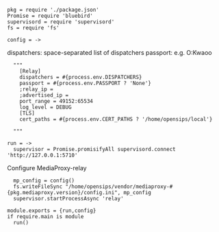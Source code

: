    pkg = require './package.json'
    Promise = require 'bluebird'
    supervisord = require 'supervisord'
    fs = require 'fs'

    config = ->

dispatchers: space-separated list of dispatchers
passport: e.g. O:Kwaoo

      """
        [Relay]
        dispatchers = #{process.env.DISPATCHERS}
        passport = #{process.env.PASSPORT ? 'None'}
        ;relay_ip =
        ;advertised_ip =
        port_range = 49152:65534
        log_level = DEBUG
        [TLS]
        cert_paths = #{process.env.CERT_PATHS ? '/home/opensips/local'}

      """

    run = ->
      supervisor = Promise.promisifyAll supervisord.connect 'http://127.0.0.1:5710'

Configure MediaProxy-relay

      mp_config = config()
      fs.writeFileSync "/home/opensips/vendor/mediaproxy-#{pkg.mediaproxy.version}/config.ini", mp_config
      supervisor.startProcessAsync 'relay'

    module.exports = {run,config}
    if require.main is module
      run()
